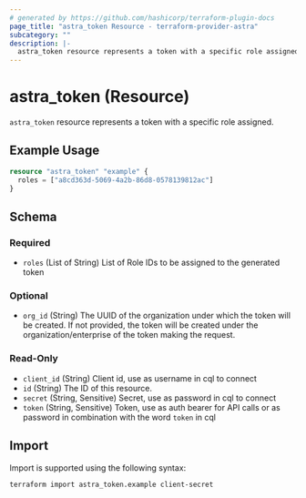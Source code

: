 ```yaml
---
# generated by https://github.com/hashicorp/terraform-plugin-docs
page_title: "astra_token Resource - terraform-provider-astra"
subcategory: ""
description: |-
  astra_token resource represents a token with a specific role assigned.
---
```


# astra_token (Resource)

`astra_token` resource represents a token with a specific role assigned.

## Example Usage

```terraform
resource "astra_token" "example" {
  roles = ["a8cd363d-5069-4a2b-86d8-0578139812ac"]
}
```

<!-- schema generated by tfplugindocs -->
## Schema

### Required

- `roles` (List of String) List of Role IDs to be assigned to the generated token

### Optional

- `org_id` (String) The UUID of the organization under which the token will be created. If not provided, the token will be created under the organization/enterprise of the token making the request.

### Read-Only

- `client_id` (String) Client id, use as username in cql to connect
- `id` (String) The ID of this resource.
- `secret` (String, Sensitive) Secret, use as password in cql to connect
- `token` (String, Sensitive) Token, use as auth bearer for API calls or as password in combination with the word `token` in cql

## Import

Import is supported using the following syntax:

```shell
terraform import astra_token.example client-secret
```
